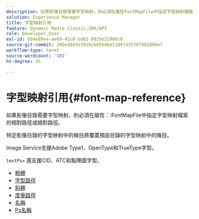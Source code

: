 ```yaml
---
description: 如果影像目錄需要字型映射，則必須在屬性FontMapFile中指定字型映射檔案的相對路徑或絕對路徑。
solution: Experience Manager
title: 字型映射引用
feature: Dynamic Media Classic,SDK/API
role: Developer,User
exl-id: b04e89ee-ae69-41c0-bd62-0929d21980c0
source-git-commit: 206e4643e3926cb85b4be2189743578f88180be7
workflow-type: tm+mt
source-wordcount: '101'
ht-degree: 2%

---
```


# 字型映射引用{#font-map-reference}

如果影像目錄需要字型映射，則必須在屬性：:FontMapFile中指定字型映射檔案的相對路徑或絕對路徑。

特定影像目錄的字型映射中的條目將覆蓋預設目錄的字型映射中的條目。

Image Service支援Adobe Type1、OpenType和TrueType字型。

`textPs=` 還支援CID、ATC和點陣圖字型。

* [粗體](r-bold-font.md)
* [字型路徑](r-fontpath-font.md)
* [斜體](r-italic-font.md)
* [度量路徑](r-metricspath-font.md)
* [名稱](r-name-font.md)
* [Ps名稱](r-psname-font.md)
